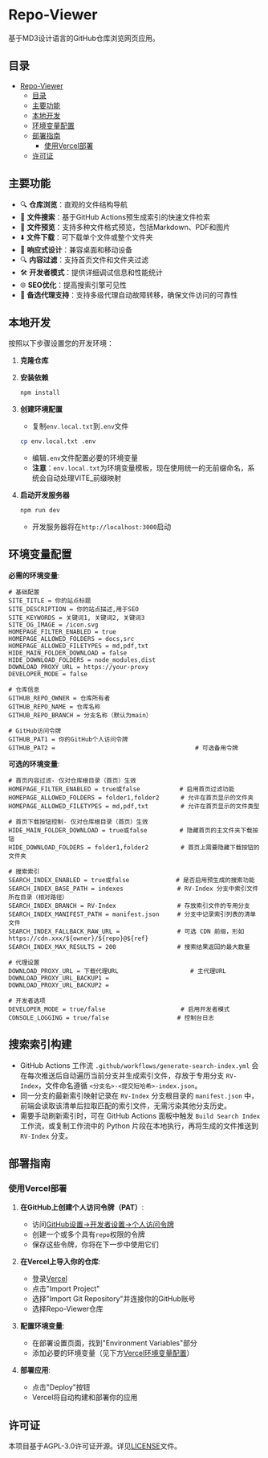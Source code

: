 # Repo-Viewer

基于MD3设计语言的GitHub仓库浏览网页应用。

## 目录

- [Repo-Viewer](#repo-viewer)
  - [目录](#目录)
  - [主要功能](#主要功能)
  - [本地开发](#本地开发)
  - [环境变量配置](#环境变量配置)
  - [部署指南](#部署指南)
    - [使用Vercel部署](#使用vercel部署)
  - [许可证](#许可证)

## 主要功能

- 🔍 **仓库浏览**：直观的文件结构导航
- 🔎 **文件搜索**：基于GitHub Actions预生成索引的快速文件检索
- 📄 **文件预览**：支持多种文件格式预览，包括Markdown、PDF和图片
- ⬇️ **文件下载**：可下载单个文件或整个文件夹
- 🔄 **响应式设计**：兼容桌面和移动设备
- 🔍 **内容过滤**：支持首页文件和文件夹过滤
- 🛠️ **开发者模式**：提供详细调试信息和性能统计
- 🌐 **SEO优化**：提高搜索引擎可见性
- 🔄 **备选代理支持**：支持多级代理自动故障转移，确保文件访问的可靠性

## 本地开发

按照以下步骤设置您的开发环境：

1. **克隆仓库**

2. **安装依赖**

   ```bash
   npm install
   ```

3. **创建环境配置**
   - 复制`env.local.txt`到`.env`文件

   ```bash
   cp env.local.txt .env
   ```

   - 编辑`.env`文件配置必要的环境变量
   - **注意**：`env.local.txt`为环境变量模板，现在使用统一的无前缀命名，系统会自动处理VITE_前缀映射

4. **启动开发服务器**

   ```bash
   npm run dev
   ```

   - 开发服务器将在`http://localhost:3000`启动

## 环境变量配置

**必需的环境变量**:

```
# 基础配置
SITE_TITLE = 你的站点标题
SITE_DESCRIPTION = 你的站点描述,用于SEO
SITE_KEYWORDS = 关键词1, 关键词2, 关键词3
SITE_OG_IMAGE = /icon.svg
HOMEPAGE_FILTER_ENABLED = true
HOMEPAGE_ALLOWED_FOLDERS = docs,src
HOMEPAGE_ALLOWED_FILETYPES = md,pdf,txt
HIDE_MAIN_FOLDER_DOWNLOAD = false
HIDE_DOWNLOAD_FOLDERS = node_modules,dist
DOWNLOAD_PROXY_URL = https://your-proxy
DEVELOPER_MODE = false

# 仓库信息
GITHUB_REPO_OWNER = 仓库所有者
GITHUB_REPO_NAME = 仓库名称
GITHUB_REPO_BRANCH = 分支名称（默认为main）

# GitHub访问令牌
GITHUB_PAT1 = 你的GitHub个人访问令牌
GITHUB_PAT2 =                                       # 可选备用令牌
```

**可选的环境变量**:

```
# 首页内容过滤- 仅对仓库根目录（首页）生效
HOMEPAGE_FILTER_ENABLED = true或false           # 启用首页过滤功能
HOMEPAGE_ALLOWED_FOLDERS = folder1,folder2      # 允许在首页显示的文件夹
HOMEPAGE_ALLOWED_FILETYPES = md,pdf,txt         # 允许在首页显示的文件类型

# 首页下载按钮控制- 仅对仓库根目录（首页）生效
HIDE_MAIN_FOLDER_DOWNLOAD = true或false         # 隐藏首页的主文件夹下载按钮
HIDE_DOWNLOAD_FOLDERS = folder1,folder2         # 首页上需要隐藏下载按钮的文件夹

# 搜索索引
SEARCH_INDEX_ENABLED = true或false             # 是否启用预生成的搜索功能
SEARCH_INDEX_BASE_PATH = indexes               # RV-Index 分支中索引文件所在目录（相对路径）
SEARCH_INDEX_BRANCH = RV-Index                 # 存放索引文件的专用分支
SEARCH_INDEX_MANIFEST_PATH = manifest.json     # 分支中记录索引列表的清单文件
SEARCH_INDEX_FALLBACK_RAW_URL =                # 可选 CDN 前缀，形如 https://cdn.xxx/${owner}/${repo}@${ref}
SEARCH_INDEX_MAX_RESULTS = 200                 # 搜索结果返回的最大数量

# 代理设置
DOWNLOAD_PROXY_URL = 下载代理URL                    # 主代理URL
DOWNLOAD_PROXY_URL_BACKUP1 =
DOWNLOAD_PROXY_URL_BACKUP2 =

# 开发者选项
DEVELOPER_MODE = true/false                     # 启用开发者模式
CONSOLE_LOGGING = true/false                   # 控制台日志
```

## 搜索索引构建

- GitHub Actions 工作流 `.github/workflows/generate-search-index.yml` 会在每次推送后自动遍历当前分支并生成索引文件，存放于专用分支 `RV-Index`，文件命名遵循 `<分支名>-<提交短哈希>-index.json`。
- 同一分支的最新索引映射记录在 `RV-Index` 分支根目录的 `manifest.json` 中，前端会读取该清单后拉取匹配的索引文件，无需污染其他分支历史。
- 需要手动刷新索引时，可在 GitHub Actions 面板中触发 `Build Search Index` 工作流，或复制工作流中的 Python 片段在本地执行，再将生成的文件推送到 `RV-Index` 分支。

## 部署指南

### 使用Vercel部署

1. **在GitHub上创建个人访问令牌（PAT）**:
   - 访问[GitHub设置→开发者设置→个人访问令牌](https://github.com/settings/tokens)
   - 创建一个或多个具有`repo`权限的令牌
   - 保存这些令牌，你将在下一步中使用它们

2. **在Vercel上导入你的仓库**:
   - 登录[Vercel](https://vercel.com)
   - 点击"Import Project"
   - 选择"Import Git Repository"并连接你的GitHub账号
   - 选择Repo-Viewer仓库

3. **配置环境变量**:
   - 在部署设置页面，找到"Environment Variables"部分
   - 添加必要的环境变量（见下方[Vercel环境变量配置](#vercel环境变量配置)）

4. **部署应用**:
   - 点击"Deploy"按钮
   - Vercel将自动构建和部署你的应用

## 许可证

本项目基于AGPL-3.0许可证开源。详见[LICENSE](LICENSE)文件。
